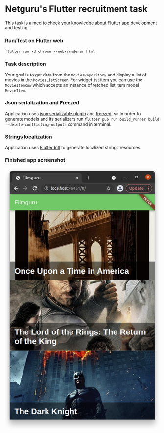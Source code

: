 # Netguru's Flutter recruitment task

This task is aimed to check your knowledge about Flutter app development and testing.

### Run/Test on Flutter web

`flutter run -d chrome --web-renderer html`

### Task description
Your goal is to get data from the `MoviesRepository` and display a list of movies in the `MoviesListScreen`. 
For widget list item you can use the `MovieItemRow` which accepts an instance of fetched list item model `MovieItem`.

### Json serialization and Freezed
Application uses [json serializable plugin](https://pub.dev/packages/json_serializable) and [freezed](https://pub.dev/packages/freezed), so in order to generate models and its serializers run `flutter pub run build_runner build --delete-conflicting-outputs` command in terminal.

### Strings localization
Application uses [Flutter Intl](https://plugins.jetbrains.com/plugin/13666-flutter-intl) to generate localized strings resources.

### Finished app screenshot

![Screenshot1](previews/Screenshot_1.png)

